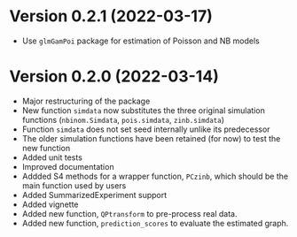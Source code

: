 # Version 0.2.1 (2022-03-17)

- Use `glmGamPoi` package for estimation of Poisson and NB models


# Version 0.2.0 (2022-03-14)

- Major restructuring of the package
- New function `simdata` now substitutes the three original simulation functions
  (`nbinom.Simdata`, `pois.simdata`, `zinb.simdata`)
- Function `simdata` does not set seed internally unlike its predecessor
- The older simulation functions have been retained (for now) to test the new function
- Added unit tests
- Improved documentation
- Addded S4 methods for a wrapper function, `PCzinb`, which should be the main function used by users
- Added SummarizedExperiment support
- Added vignette
- Added new function, `QPtransform` to pre-process real data.
- Added new function, `prediction_scores` to evaluate the estimated graph.

